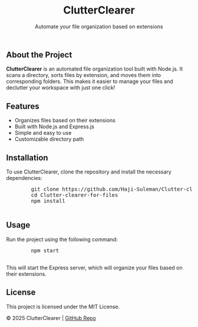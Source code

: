 <!DOCTYPE html>
<html lang="en">
<head>
    <meta charset="UTF-8">
    <meta name="viewport" content="width=device-width, initial-scale=1.0">
</head>
<body>

<header>
    <h1>ClutterClearer</h1>
    <p>Automate your file organization based on extensions</p>
</header>

<section>
    <h2>About the Project</h2>
    <p><strong>ClutterClearer</strong> is an automated file organization tool built with Node.js. It scans a directory, sorts files by extension, and moves them into corresponding folders. This makes it easier to manage your files and declutter your workspace with just one click!</p>
</section>

<section>
    <h2>Features</h2>
    <ul>
        <li>Organizes files based on their extensions</li>
        <li>Built with Node.js and Express.js</li>
        <li>Simple and easy to use</li>
        <li>Customizable directory path</li>
    </ul>
</section>

<section>
    <h2>Installation</h2>
    <p>To use ClutterClearer, clone the repository and install the necessary dependencies:</p>
    <pre>
        git clone https://github.com/Haji-Suleman/Clutter-clearer-for-files.git
        cd Clutter-clearer-for-files
        npm install
    </pre>
</section>

<section>
    <h2>Usage</h2>
    <p>Run the project using the following command:</p>
    <pre>
        npm start
    </pre>
    <p>This will start the Express server, which will organize your files based on their extensions.</p>
</section>

<section>
    <h2>License</h2>
    <p>This project is licensed under the MIT License.</p>
</section>

<footer>
    <p>&copy; 2025 ClutterClearer | <a href="https://github.com/Haji-Suleman/Clutter-clearer-for-files">GitHub Repo</a></p>
</footer>

</body>
</html>
